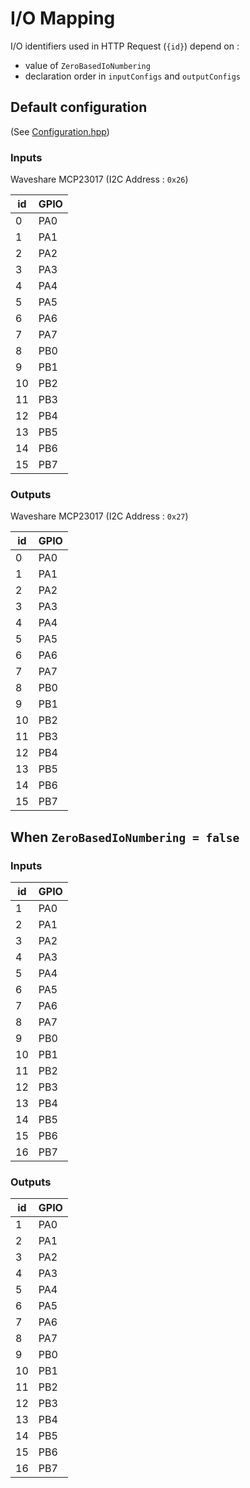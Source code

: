 # I/O Mapping
I/O identifiers used in HTTP Request (`{id}`) depend on :
- value of `ZeroBasedIoNumbering`
- declaration order in `inputConfigs` and `outputConfigs`

## Default configuration
(See [Configuration.hpp](src/Configuration.hpp))

### Inputs
Waveshare MCP23017 (I2C Address : `0x26`)

| id  | GPIO |
|-----|------|
| 0   | PA0  |
| 1   | PA1  |
| 2   | PA2  |
| 3   | PA3  |
| 4   | PA4  |
| 5   | PA5  |
| 6   | PA6  |
| 7   | PA7  |
| 8   | PB0  |
| 9   | PB1  |
| 10  | PB2  |
| 11  | PB3  |
| 12  | PB4  |
| 13  | PB5  |
| 14  | PB6  |
| 15  | PB7  |

### Outputs
Waveshare MCP23017 (I2C Address : `0x27`)

| id  | GPIO |
|-----|------|
| 0   | PA0  |
| 1   | PA1  |
| 2   | PA2  |
| 3   | PA3  |
| 4   | PA4  |
| 5   | PA5  |
| 6   | PA6  |
| 7   | PA7  |
| 8   | PB0  |
| 9   | PB1  |
| 10  | PB2  |
| 11  | PB3  |
| 12  | PB4  |
| 13  | PB5  |
| 14  | PB6  |
| 15  | PB7  |

## When `ZeroBasedIoNumbering = false`
### Inputs

| id  | GPIO |
|-----|------|
| 1   | PA0  |
| 2   | PA1  |
| 3   | PA2  |
| 4   | PA3  |
| 5   | PA4  |
| 6   | PA5  |
| 7   | PA6  |
| 8   | PA7  |
| 9   | PB0  |
| 10  | PB1  |
| 11  | PB2  |
| 12  | PB3  |
| 13  | PB4  |
| 14  | PB5  |
| 15  | PB6  |
| 16  | PB7  |

### Outputs

| id  | GPIO |
|-----|------|
| 1   | PA0  |
| 2   | PA1  |
| 3   | PA2  |
| 4   | PA3  |
| 5   | PA4  |
| 6   | PA5  |
| 7   | PA6  |
| 8   | PA7  |
| 9   | PB0  |
| 10  | PB1  |
| 11  | PB2  |
| 12  | PB3  |
| 13  | PB4  |
| 14  | PB5  |
| 15  | PB6  |
| 16  | PB7  |
